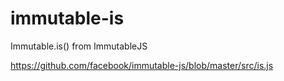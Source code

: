 # immutable-is
Immutable.is() from ImmutableJS

https://github.com/facebook/immutable-js/blob/master/src/is.js
